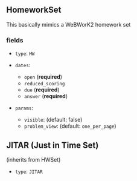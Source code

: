 ## HomeworkSet

This basically mimics a WeBWorK2 homework set

### fields

- `type`: `HW`

- `dates`:
  - `open` (**required**)
  - `reduced_scoring`
  - `due` (**required**)
  - `answer` (**required**)

- `params`:
  - `visible`: (default: false)
  - `problem_view`: (default: `one_per_page`)





## JITAR (Just in Time Set)

(inherits from HWSet)

- `type`: `JITAR`